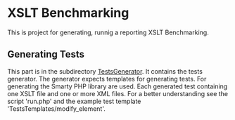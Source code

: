 XSLT Benchmarking
=================

This is project for generating, runnig a reporting XSLT Benchmarking.

Generating Tests
----------------
This part is in the subdirectory [TestsGenerator](./XSLT-Benchmarking/tree/master/TestsGenerator/).
It contains the tests generator. The generator expects templates for generating tests.
For generating the Smarty PHP library are used. Each generated test containing one XSLT file and
one or more XML files. For a better understanding see the script 'run.php'
and the example test template 'TestsTemplates/modify_element'.
